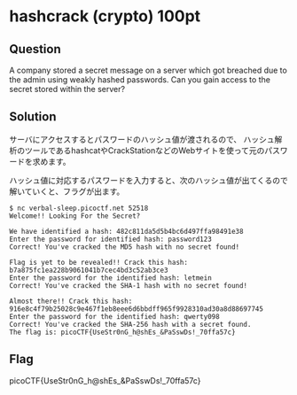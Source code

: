 # hashcrack (crypto) 100pt

## Question
A company stored a secret message on a server which got breached due to the admin using weakly hashed passwords. Can you gain access to the secret stored within the server?

## Solution

サーバにアクセスするとパスワードのハッシュ値が渡されるので、
ハッシュ解析のツールであるhashcatやCrackStationなどのWebサイトを使って元のパスワードを求めます。

ハッシュ値に対応するパスワードを入力すると、次のハッシュ値が出てくるので解いていくと、フラグが出ます。

```shell
$ nc verbal-sleep.picoctf.net 52518
Welcome!! Looking For the Secret?

We have identified a hash: 482c811da5d5b4bc6d497ffa98491e38
Enter the password for identified hash: password123
Correct! You've cracked the MD5 hash with no secret found!

Flag is yet to be revealed!! Crack this hash: b7a875fc1ea228b9061041b7cec4bd3c52ab3ce3
Enter the password for the identified hash: letmein
Correct! You've cracked the SHA-1 hash with no secret found!

Almost there!! Crack this hash: 916e8c4f79b25028c9e467f1eb8eee6d6bbdff965f9928310ad30a8d88697745
Enter the password for the identified hash: qwerty098
Correct! You've cracked the SHA-256 hash with a secret found.
The flag is: picoCTF{UseStr0nG_h@shEs_&PaSswDs!_70ffa57c}
```

## Flag
picoCTF{UseStr0nG_h@shEs_&PaSswDs!_70ffa57c}